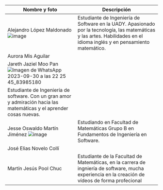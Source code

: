 | Nombre y foto | Descripción | 
|----------|----------|
| Alejandro López Maldonado ![image](https://github.com/alejandrolopezmldndo/FIS---EQUIPO-6/assets/143463559/c204fa3a-8745-4955-944a-cbc059bf31b6) | Estudiante de Ingeniería de Software en la UADY. Apasionado por la tecnología, las matemáticas y las artes. Habilidades en el idioma inglés y en pensamiento matemático. | 
| Aurora Mis Aguilar |  |
| Jareth Jaziel Moo Pan ![Imagen de WhatsApp 2023-09-30 a las 22 25 45_83985180](https://github.com/JarethJaziel/FIS---EQUIPO-6/assets/131942539/23c5a34a-cad2-4e2c-b837-b49b442c3e53)
 | Estudiante de Ingeniería de software. Con un gran amor y admiración hacia las matemáticas y el aprender cosas nuevas. | 
| Jesse Oswaldo Martín Jiménez ![image]([https://github.com/ElYesso/FIS---EQUIPO-6-fork/blob/Primera-Entrega/FOTO.JPG?raw=true](https://alumnosuady-my.sharepoint.com/personal/a20203125_alumnos_uady_mx/_layouts/15/SkySyncRedir.aspx?Type=2&ResourceId=72a39882ecfc40ed9be1c43d7c19bb66&View=0)https://alumnosuady-my.sharepoint.com/personal/a20203125_alumnos_uady_mx/_layouts/15/SkySyncRedir.aspx?Type=2&ResourceId=72a39882ecfc40ed9be1c43d7c19bb66&View=0) | Estudiando en Facultad de Matemáticas Grupo B en Fundamentos de Ingeniería en Software. |
| José Elias Novelo Collí |  | 
| Martín Jesús Pool Chuc |Estudiante de la Facultad de Matemáticas, en la carrera de ingniería de software, mucha experiencia en la creación de vídeos de forma profecional  | 
